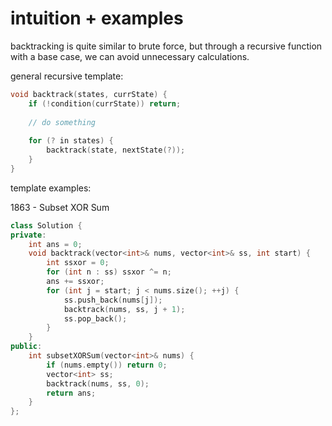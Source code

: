 # intuition + examples

backtracking is quite similar to brute force, but through a recursive function with a base case, we can avoid unnecessary calculations. &#x20;

general recursive template:

```cpp
void backtrack(states, currState) {
    if (!condition(currState)) return; 
    
    // do something
    
    for (? in states) {
        backtrack(state, nextState(?));
    }
}
```

template examples:

1863 - Subset XOR Sum

```cpp
class Solution {
private: 
    int ans = 0; 
    void backtrack(vector<int>& nums, vector<int>& ss, int start) {
        int ssxor = 0;
        for (int n : ss) ssxor ^= n;
        ans += ssxor;
        for (int j = start; j < nums.size(); ++j) {
            ss.push_back(nums[j]);
            backtrack(nums, ss, j + 1);
            ss.pop_back();
        }
    }
public:
    int subsetXORSum(vector<int>& nums) {
        if (nums.empty()) return 0;
        vector<int> ss;
        backtrack(nums, ss, 0);
        return ans;
    }
};
```
